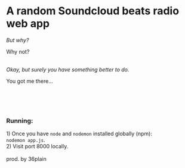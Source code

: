 <h1> A random Soundcloud beats radio web app </h1>

<em> But why? </em>
<p> Why not? </p>
<br>
<em> Okay, but surely you have something better to do. </em>
<p> You got me there... </p>
<br>
<br>
<br>
<h3>Running:</h3>
1) Once you have <code>node</code> and <code>nodemon</code> installed globally (npm):
<br>
<code>nodemon app.js</code>.
<br>
2) Visit port 8000 locally.

<br>
<br>
prod. by 36plain
